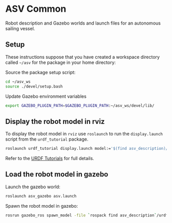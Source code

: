 # ASV Common

Robot description and Gazebo worlds and launch files for an autonomous sailing vessel.

## Setup

These instructions suppose that you have created a workspace directory called
`~/asv` for the package in your home directory:

Source the package setup script:

```bash
cd ~/asv_ws
source ./devel/setup.bash
```

Update Gazebo environment variables

```bash
export GAZEBO_PLUGIN_PATH=$GAZEBO_PLUGIN_PATH:~/asv_ws/devel/lib/
```


## Display the robot model in rviz

To display the robot model in `rviz` use `roslaunch` to run the `display.launch` script from the `urdf_tutorial` package.

```bash
roslaunch urdf_tutorial display.launch model:='$(find asv_description)/urdf/asv.urdf'
```

Refer to the [URDF Tutorials](http://wiki.ros.org/urdf/Tutorials) for full details.

## Load the robot model in gazebo

Launch the gazebo world:

```bash
roslaunch asv_gazebo asv.launch
```

Spawn the robot model in gazebo:

```bash
rosrun gazebo_ros spawn_model -file `rospack find asv_description`/urdf/asv.urdf -urdf -model asv
```

